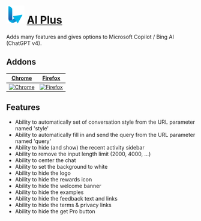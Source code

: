# ![Icon](package/icon-48.png) [AI Plus](https://chrome.google.com/webstore/detail/fidegdolhcippkeobljodnicbeecghlm)

Adds many features and gives options to Microsoft Copilot / Bing AI (ChatGPT v4).

## Addons

[Chrome](https://chrome.google.com/webstore/detail/fidegdolhcippkeobljodnicbeecghlm) | [Firefox](https://addons.mozilla.org/en-US/firefox/addon/ai-plus) |
-- | --
[![Chrome](https://github.com/alrra/browser-logos/raw/main/src/chrome/chrome_128x128.png)](https://chrome.google.com/webstore/detail/fidegdolhcippkeobljodnicbeecghlm) | [![Firefox](https://github.com/alrra/browser-logos/raw/main/src/firefox/firefox_128x128.png)](https://addons.mozilla.org/en-US/firefox/addon/ai-plus) |

## Features

- Ability to automatically set of conversation style from the URL parameter named 'style'
- Ability to automatically fill in and send the query from the URL parameter named 'query'
- Ability to hide (and show) the recent activity sidebar
- Ability to remove the input length limit (2000, 4000, ...)
- Ability to center the chat
- Ability to set the background to white
- Ability to hide the logo
- Ability to hide the rewards icon
- Ability to hide the welcome banner
- Ability to hide the examples
- Ability to hide the feedback text and links
- Ability to hide the terms & privacy links
- Ability to hide the get Pro button

